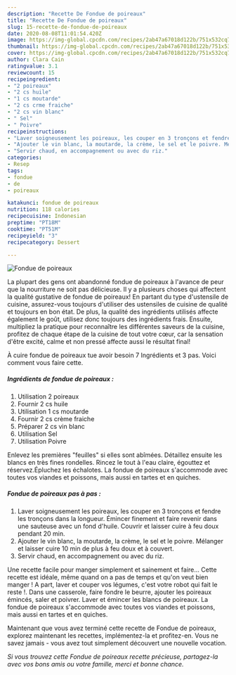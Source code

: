 ```yaml
---
description: "Recette De Fondue de poireaux"
title: "Recette De Fondue de poireaux"
slug: 15-recette-de-fondue-de-poireaux
date: 2020-08-08T11:01:54.420Z
image: https://img-global.cpcdn.com/recipes/2ab47a67018d122b/751x532cq70/fondue-de-poireaux-photo-principale-de-la-recette.jpg
thumbnail: https://img-global.cpcdn.com/recipes/2ab47a67018d122b/751x532cq70/fondue-de-poireaux-photo-principale-de-la-recette.jpg
cover: https://img-global.cpcdn.com/recipes/2ab47a67018d122b/751x532cq70/fondue-de-poireaux-photo-principale-de-la-recette.jpg
author: Clara Cain
ratingvalue: 3.1
reviewcount: 15
recipeingredient:
- "2 poireaux"
- "2 cs huile"
- "1 cs moutarde"
- "2 cs crme fraiche"
- "2 cs vin blanc"
- " Sel"
- " Poivre"
recipeinstructions:
- "Laver soigneusement les poireaux, les couper en 3 tronçons et fendre les tronçons dans la longueur. Émincer finement et faire revenir dans une sauteuse avec un fond d&#39;huile. Couvrir et laisser cuire à feu doux pendant 20 min."
- "Ajouter le vin blanc, la moutarde, la crème, le sel et le poivre. Mélanger et laisser cuire 10 min de plus à feu doux et à couvert."
- "Servir chaud, en accompagnement ou avec du riz."
categories:
- Resep
tags:
- fondue
- de
- poireaux

katakunci: fondue de poireaux 
nutrition: 118 calories
recipecuisine: Indonesian
preptime: "PT18M"
cooktime: "PT51M"
recipeyield: "3"
recipecategory: Dessert

---
```



![Fondue de poireaux](https://img-global.cpcdn.com/recipes/2ab47a67018d122b/751x532cq70/fondue-de-poireaux-photo-principale-de-la-recette.jpg)

La plupart des gens ont abandonné fondue de poireaux à l'avance de peur que la nourriture ne soit pas délicieuse. Il y a plusieurs choses qui affectent la qualité gustative de fondue de poireaux! En partant du type d'ustensile de cuisine, assurez-vous toujours d'utiliser des ustensiles de cuisine de qualité et toujours en bon état. De plus, la qualité des ingrédients utilisés affecte également le goût, utilisez donc toujours des ingrédients frais. Ensuite, multipliez la pratique pour reconnaître les différentes saveurs de la cuisine, profitez de chaque étape de la cuisine de tout votre cœur, car la sensation d'être excité, calme et non pressé affecte aussi le résultat final!

<!--inarticleads1-->

À cuire fondue de poireaux tue avoir besoin 7 Ingrédients et 3 pas. Voici comment vous faire cette.

##### Ingrédients de fondue de poireaux :

1. Utilisation 2 poireaux
1. Fournir 2 cs huile
1. Utilisation 1 cs moutarde
1. Fournir 2 cs crème fraiche
1. Préparer 2 cs vin blanc
1. Utilisation  Sel
1. Utilisation  Poivre


Enlevez les premières &#34;feuilles&#34; si elles sont abîmées. Détaillez ensuite les blancs en très fines rondelles. Rincez le tout à l&#39;eau claire, égouttez et réservez.Épluchez les échalotes. La fondue de poireaux s&#39;accommode avec toutes vos viandes et poissons, mais aussi en tartes et en quiches. 

<!--inarticleads2-->

##### Fondue de poireaux pas à pas :

1. Laver soigneusement les poireaux, les couper en 3 tronçons et fendre les tronçons dans la longueur. Émincer finement et faire revenir dans une sauteuse avec un fond d&#39;huile. Couvrir et laisser cuire à feu doux pendant 20 min.
1. Ajouter le vin blanc, la moutarde, la crème, le sel et le poivre. Mélanger et laisser cuire 10 min de plus à feu doux et à couvert.
1. Servir chaud, en accompagnement ou avec du riz.


Une recette facile pour manger simplement et sainement et faire… Cette recette est idéale, même quand on a pas de temps et qu&#39;on veut bien manger ! A part, laver et couper vos légumes, c&#39;est votre robot qui fait le reste !. Dans une casserole, faire fondre le beurre, ajouter les poireaux émincés, saler et poivrer. Laver et émincer les blancs de poireaux. La fondue de poireaux s&#39;accommode avec toutes vos viandes et poissons, mais aussi en tartes et en quiches. 

<!--inarticleads1-->

<p>
Maintenant que vous avez terminé cette recette de Fondue de poireaux, explorez maintenant les recettes, implémentez-la et profitez-en. Vous ne savez jamais - vous avez tout simplement découvert une nouvelle vocation.
</p>

<p>
<i>Si vous trouvez cette Fondue de poireaux recette précieuse, partagez-la avec vos bons amis ou votre famille, merci et bonne chance.</i>
</p>
